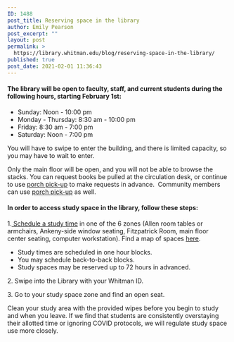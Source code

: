 ```yaml
---
ID: 1488
post_title: Reserving space in the library
author: Emily Pearson
post_excerpt: ""
layout: post
permalink: >
  https://library.whitman.edu/blog/reserving-space-in-the-library/
published: true
post_date: 2021-02-01 11:36:43
---
```

<!-- wp:heading {"level":4} -->
<h4>The library will be open to <strong>faculty, staff, and current students</strong> during the following hours, starting <strong>February 1st</strong>:</h4>
<!-- /wp:heading -->

<!-- wp:list -->
<ul><li>Sunday: Noon - 10:00 pm</li><li>Monday - Thursday: 8:30 am - 10:00 pm</li><li>Friday: 8:30 am - 7:00 pm</li><li>Saturday: Noon - 7:00 pm</li></ul>
<!-- /wp:list -->

<!-- wp:paragraph -->
<p>You will have to swipe to enter the building, and there is limited capacity, so you may have to wait to enter.</p>
<!-- /wp:paragraph -->

<!-- wp:paragraph -->
<p>Only the main floor will be open, and you will not be able to browse the stacks. You can request books be pulled at the circulation desk, or continue to use <a href="https://libguides.whitman.edu/c.php?g=1011506&amp;p=7327377#s-lg-box-wrapper-28738946">porch pick-up</a> to make requests in advance.&nbsp; Community members can use <a href="https://libguides.whitman.edu/c.php?g=1011506&amp;p=7327377#s-lg-box-wrapper-28738946">porch pick-up</a> as well.</p>
<!-- /wp:paragraph -->

<!-- wp:heading {"level":4} -->
<h4><strong>In order to access study space in the library, follow these steps:</strong></h4>
<!-- /wp:heading -->

<!-- wp:paragraph -->
<p>1.<a href="https://whitmancollege.as.me/penroselibrary"> Schedule a study time</a> in one of the 6 zones (Allen room tables or armchairs, Ankeny-side window seating, Fitzpatrick Room, main floor center seating, computer workstation). Find a map of spaces <a href="https://library.whitman.edu/res/map/reservation.svg">here</a>.</p>
<!-- /wp:paragraph -->

<!-- wp:list -->
<ul><li>Study times are scheduled in one hour blocks. </li><li>You may schedule back-to-back blocks.</li><li>Study spaces may be reserved up to 72 hours in advanced.</li></ul>
<!-- /wp:list -->

<!-- wp:paragraph -->
<p>2. Swipe into the Library with your Whitman ID.</p>
<!-- /wp:paragraph -->

<!-- wp:paragraph -->
<p>3. Go to your study space zone and find an open seat.</p>
<!-- /wp:paragraph -->

<!-- wp:paragraph -->
<p>Clean your study area with the provided wipes before you begin to study and when you leave. If we find that students are consistently overstaying their allotted time or ignoring COVID protocols, we will regulate study space use more closely.</p>
<!-- /wp:paragraph -->